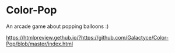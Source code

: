 # Color-Pop
An arcade game about popping balloons :)


https://htmlpreview.gethub.io/?https://github.com/Galactyce/Color-Pop/blob/master/index.html

